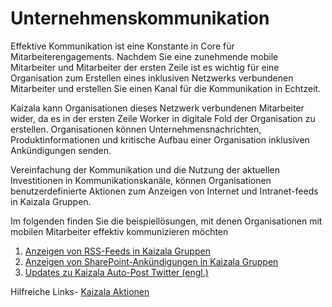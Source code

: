 # <a name="corporate-communications"></a>Unternehmenskommunikation

Effektive Kommunikation ist eine Konstante in Core für Mitarbeiterengagements. Nachdem Sie eine zunehmende mobile Mitarbeiter und Mitarbeiter der ersten Zeile ist es wichtig für eine Organisation zum Erstellen eines inklusiven Netzwerks verbundenen Mitarbeiter und erstellen Sie einen Kanal für die Kommunikation in Echtzeit.

Kaizala kann Organisationen dieses Netzwerk verbundenen Mitarbeiter wider, da es in der ersten Zeile Worker in digitale Fold der Organisation zu erstellen. Organisationen können Unternehmensnachrichten, Produktinformationen und kritische Aufbau einer Organisation inklusiven Ankündigungen senden.

Vereinfachung der Kommunikation und die Nutzung der aktuellen Investitionen in Kommunikationskanäle, können Organisationen benutzerdefinierte Aktionen zum Anzeigen von Internet und Intranet-feeds in Kaizala Gruppen.

Im folgenden finden Sie die beispiellösungen, mit denen Organisationen mit mobilen Mitarbeiter effektiv kommunizieren möchten
 1. [Anzeigen von RSS-Feeds in Kaizala Gruppen](GetRSSFeedsonKaizala/DisplayRSSFeedsinKaizalagroups.md)
 2. [Anzeigen von SharePoint-Ankündigungen in Kaizala Gruppen](SharepointAnnouncementsonKaizala/DisplaySharepointAnnouncements.md)
 3. [Updates zu Kaizala Auto-Post Twitter (engl.)](AutoPostTwitterUpdatesToKaizala/AutoPostTwitterUpdatesToKaizala.md)

Hilfreiche Links- [Kaizala Aktionen](https://docs.microsoft.com/en-us/kaizala/actions/readme)
